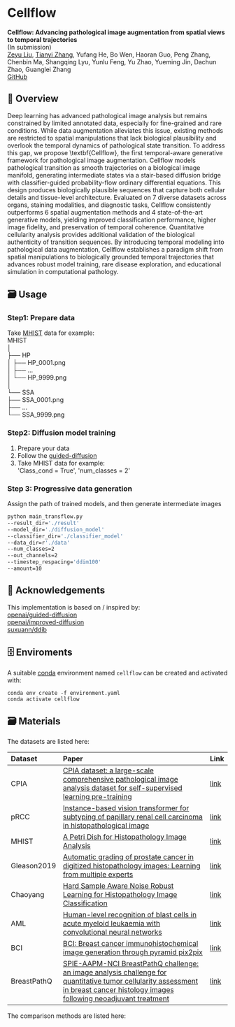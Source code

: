 # Cellflow

**Cellflow: Advancing pathological image augmentation from spatial views to temporal trajectories**<br/>
(In submission)<br/>
[Zeyu Liu](https://github.com/Rowerliu), [Tianyi Zhang](https://github.com/sagizty), Yufang He, Bo Wen, Haoran Guo, 
Peng Zhang, Chenbin Ma, Shangqing Lyu, Yunlu Feng, Yu Zhao, Yueming Jin, Dachun Zhao, Guanglei Zhang<br/>
[GitHub](https://github.com/Rowerliu/Cellflow)


## 📇 Overview
Deep learning has advanced pathological image analysis but remains constrained by limited annotated data, 
especially for fine-grained and rare conditions. While data augmentation alleviates this issue, 
existing methods are restricted to spatial manipulations that lack biological plausibility and overlook the 
temporal dynamics of pathological state transition. To address this gap, we propose \textbf{Cellflow}, 
the first temporal-aware generative framework for pathological image augmentation. 
Cellflow models pathological transition as smooth trajectories on a biological image manifold, 
generating intermediate states via a stair-based diffusion bridge with classifier-guided probability-flow 
ordinary differential equations. This design produces biologically plausible sequences that capture both cellular details 
and tissue-level architecture. Evaluated on 7 diverse datasets across organs, staining modalities, and diagnostic tasks, 
Cellflow consistently outperforms 6 spatial augmentation methods and 4 state-of-the-art generative models, 
yielding improved classification performance, higher image fidelity, and preservation of temporal coherence. 
Quantitative cellularity analysis provides additional validation of the biological authenticity of transition sequences. 
By introducing temporal modeling into pathological data augmentation, Cellflow establishes a paradigm shift from 
spatial manipulations to biologically grounded temporal trajectories that advances robust model training, 
rare disease exploration, and educational simulation in computational pathology.


## 🗃️ Usage

### Step1: Prepare data
Take [MHIST](https://bmirds.github.io/MHIST) data for example:<br/>
MHIST<br/>
│<br/>
├── HP<br/>
│   ├── HP_0001.png<br/>
│   ├── ...<br/>
│   └── HP_9999.png<br/>
│<br/>
└── SSA<br/>
    ├── SSA_0001.png<br/>
    ├── ...<br/>
    └── SSA_9999.png<br/>

### Step2: Diffusion model training
1. Prepare your data<br/>
2. Follow the [guided-diffusion](https://github.com/openai/guided-diffusion)<br/>
3. Take MHIST data for example:<br/>
   'Class_cond = True', 'num_classes = 2'<br/>

### Step 3: Progressive data generation
Assign the path of trained models, and then generate intermediate images<br/>
```bash
python main_transflow.py 
--result_dir='./result' 
--model_dir='./diffusion_model'
--classifier_dir='./classifier_model'
--data_dir=r'./data'
--num_classes=2
--out_channels=2
--timestep_respacing='ddim100'
--amount=10 
```


## 📍 Acknowledgements
This implementation is based on / inspired by:<br/>
[openai/guided-diffusion](https://github.com/openai/guided-diffusion)<br/>
[openai/improved-diffusion](https://github.com/openai/improved-diffusion)<br/>
[suxuann/ddib](https://github.com/suxuann/ddib)


## 🗄️ Enviroments
A suitable [conda](https://conda.io/) environment named `cellflow` can be created
and activated with:

```
conda env create -f environment.yaml
conda activate cellflow
```


## 🗃️ Materials
The datasets are listed here:

| Dataset     | Paper                                                                                                                                                                                                                                                                           | Link                                                                                            |
|:------------|:--------------------------------------------------------------------------------------------------------------------------------------------------------------------------------------------------------------------------------------------------------------------------------|:------------------------------------------------------------------------------------------------|
| CPIA        | [CPIA dataset: a large-scale comprehensive pathological image analysis dataset for self-supervised learning pre-training](https://www.sciencedirect.com/science/article/pii/S1746809425006597)                                                                                  | [link](https://github.com/zhanglab2021/CPIA_Dataset)                                            |
| pRCC        | [Instance-based vision transformer for subtyping of papillary renal cell carcinoma in histopathological image](https://link.springer.com/chapter/10.1007/978-3-030-87237-3_29)                                                                                                  | [link](https://dataset.chenli.group/home/prcc-subtyping)                                        |
| MHIST       | [A Petri Dish for Histopathology Image Analysis](http://arxiv.org/abs/2101.12355)                                                                                                                                                                                               | [link](https://bmirds.github.io/MHIST)                                                          |
| Gleason2019 | [Automatic grading of prostate cancer in digitized histopathology images: Learning from multiple experts](https://www.sciencedirect.com/science/article/pii/S1361841518307497)                                                                                                  | [link](https://gleason2019.grand-challenge.org)                                                 |
| Chaoyang    | [Hard Sample Aware Noise Robust Learning for Histopathology Image Classification](https://ieeexplore.ieee.org/document/9344937)                                                                                                                                                 | [link](https://github.com/bupt-ai-cz/HSA-NRL)                                                   |
| AML         | [Human-level recognition of blast cells in acute myeloid leukaemia with convolutional neural networks](https://www.nature.com/articles/s42256-019-0101-9)                                                                                                                       | [link](https://doi.org/10.7937/tcia.2019.36f5o9ld)                                                                                        |
| BCI         | [BCI: Breast cancer immunohistochemical image generation through pyramid pix2pix](https://ieeexplore.ieee.org/document/9857332)                                                                                                                                                 | [link](https://bupt-ai-cz.github.io/BCI)                                                        |
| BreastPathQ | [SPIE-AAPM-NCI BreastPathQ challenge: an image analysis challenge for quantitative tumor cellularity assessment in breast cancer histology images following neoadjuvant treatment](https://www.spiedigitallibrary.org/journalArticle/Download?fullDOI=10.1117/1.JMI.8.3.034501) | [link](https://breastpathq.grand-challenge.org/)                                                |

The comparison methods are listed here:

